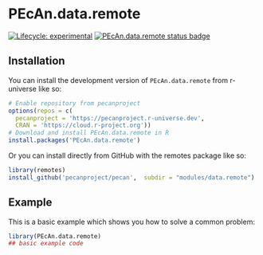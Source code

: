 
# PEcAn.data.remote

<!-- badges: start -->

[![Lifecycle: experimental](https://img.shields.io/badge/lifecycle-experimental-orange.svg)](https://lifecycle.r-lib.org/articles/stages.html#experimental)
[![PEcAn.data.remote status badge](https://pecanproject.r-universe.dev/badges/PEcAn.data.remote)](https://pecanproject.r-universe.dev/PEcAn.data.remote)

<!-- badges: end -->

## Installation

You can install the development version of `PEcAn.data.remote` from r-universe like so:

``` r
# Enable repository from pecanproject
options(repos = c(
  pecanproject = 'https://pecanproject.r-universe.dev',
  CRAN = 'https://cloud.r-project.org'))
# Download and install PEcAn.data.remote in R
install.packages('PEcAn.data.remote')
```

Or you can install directly from GitHub with the remotes package like so:

``` r
library(remotes)
install_github('pecanproject/pecan',  subdir = "modules/data.remote")
```

## Example

This is a basic example which shows you how to solve a common problem:

``` r
library(PEcAn.data.remote)
## basic example code
```

